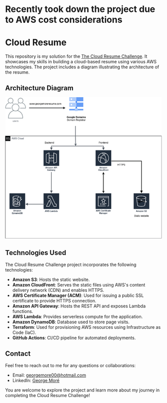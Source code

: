 # Recently took down the project due to AWS cost considerations

# Cloud Resume

This repository is my solution for the [The Cloud Resume Challenge](https://cloudresumechallenge.dev/docs/the-challenge/aws/). It showcases my skills in building a cloud-based resume using various AWS technologies. The project includes a diagram illustrating the architecture of the resume.

## Architecture Diagram

![Architecture Diagram](https://github.com/georgemore00/cloud-resume/blob/main/CloudResume.drawio.png)

## Technologies Used

The Cloud Resume Challenge project incorporates the following technologies:

- **Amazon S3**: Hosts the static website.
- **Amazon CloudFront**: Serves the static files using AWS's content delivery network (CDN) and enables HTTPS.
- **AWS Certificate Manager (ACM)**: Used for issuing a public SSL certificate to provide HTTPS connection.
- **Amazon API Gateway**: Hosts the REST API and exposes Lambda functions.
- **AWS Lambda**: Provides serverless compute for the application.
- **Amazon DynamoDB**: Database used to store page visits.
- **Terraform**: Used for provisioning AWS resources using Infrastructure as Code (IaC).
- **GitHub Actions**: CI/CD pipeline for automated deployments.

## Contact

Feel free to reach out to me for any questions or collaborations:

- Email: georgemore00@hotmail.com
- LinkedIn: [George Moré](https://www.linkedin.com/in/george-mor%C3%A9-6516a11a7/)

You are welcome to explore the project and learn more about my journey in completing the Cloud Resume Challenge!
